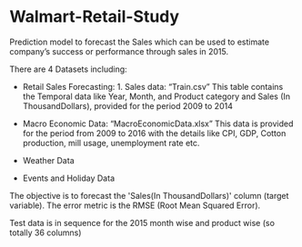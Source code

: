 # Walmart-Retail-Study
Prediction model to forecast the Sales which can be used to estimate company’s success or performance through sales in 2015.

There are 4 Datasets including: 
- Retail Sales Forecasting: 1. Sales data: “Train.csv” This table contains the Temporal data like Year, Month, and Product category and Sales (In ThousandDollars), provided for the period 2009 to 2014

- Macro Economic Data: “MacroEconomicData.xlsx” This data is provided for the period from 2009 to 2016 with the details like CPI, GDP, Cotton production, mill usage, unemployment rate etc.

- Weather Data

- Events and Holiday Data

The objective is to forecast the 'Sales(In ThousandDollars)' column (target variable). 
The error metric is the RMSE (Root Mean Squared Error).

Test data is in sequence for the 2015 month wise and product wise (so totally 36 columns)
